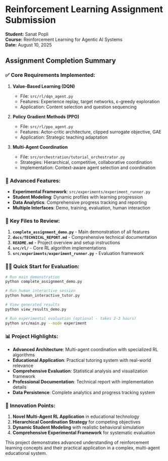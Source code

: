 # Reinforcement Learning Assignment Submission

**Student:** Sanat Popli  
**Course:** Reinforcement Learning for Agentic AI Systems  
**Date:** August 10, 2025

## Assignment Completion Summary

### ✅ **Core Requirements Implemented:**

1. **Value-Based Learning (DQN)**
   - File: `src/rl/dqn_agent.py`
   - Features: Experience replay, target networks, ε-greedy exploration
   - Application: Content selection and question sequencing

2. **Policy Gradient Methods (PPO)**
   - File: `src/rl/ppo_agent.py`
   - Features: Actor-critic architecture, clipped surrogate objective, GAE
   - Application: Strategic teaching adaptation

3. **Multi-Agent Coordination**
   - File: `src/orchestration/tutorial_orchestrator.py`
   - Strategies: Hierarchical, competitive, collaborative coordination
   - Implementation: Context-aware agent selection and coordination

### 🚀 **Advanced Features:**

- **Experimental Framework**: `src/experiments/experiment_runner.py`
- **Student Modeling**: Dynamic profiles with learning progression
- **Data Analytics**: Comprehensive progress tracking and reporting
- **Multiple Interfaces**: Demo, training, evaluation, human interaction

### 📁 **Key Files to Review:**

1. **`complete_assignment_demo.py`** - Main demonstration of all features
2. **`docs/TECHNICAL_REPORT.md`** - Comprehensive technical documentation
3. **`README.md`** - Project overview and setup instructions
4. **`src/rl/`** - Core RL algorithm implementations
5. **`src/experiments/experiment_runner.py`** - Evaluation framework

### 🏃‍♂️ **Quick Start for Evaluation:**

```bash
# Run main demonstration
python complete_assignment_demo.py

# Run human interactive session
python human_interactive_tutor.py

# View generated results
python view_results_demo.py

# Run experimental evaluation (optional - takes 2-3 hours)
python src/main.py --mode experiment
```

### 📊 **Project Highlights:**

- **Advanced Architecture**: Multi-agent coordination with specialized RL algorithms
- **Educational Application**: Practical tutoring system with real-world relevance
- **Comprehensive Evaluation**: Statistical analysis and visualization framework
- **Professional Documentation**: Technical report with implementation details
- **Data Persistence**: Complete analytics and progress tracking system

### 🎯 **Innovation Points:**

1. **Novel Multi-Agent RL Application** in educational technology
2. **Hierarchical Coordination Strategy** for competing objectives
3. **Dynamic Student Modeling** with realistic behavioral simulation
4. **Comprehensive Experimental Framework** for systematic evaluation

This project demonstrates advanced understanding of reinforcement learning concepts and their practical application in a complex, multi-agent educational system.
